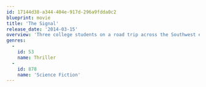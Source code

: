 ```yaml
---
id: 17144d38-a344-404e-917d-296a9fdda0c2
blueprint: movie
title: 'The Signal'
release_date: '2014-03-15'
overview: 'Three college students on a road trip across the Southwest experience a detour – the tracking of a computer genius who has already hacked into MIT and exposed security faults. When the trio find themselves drawn to an eerily isolated area, suddenly everything goes dark. When one of the students regains consciousness, he finds himself in a waking nightmare.'
genres:
  -
    id: 53
    name: Thriller
  -
    id: 878
    name: 'Science Fiction'
---
```

